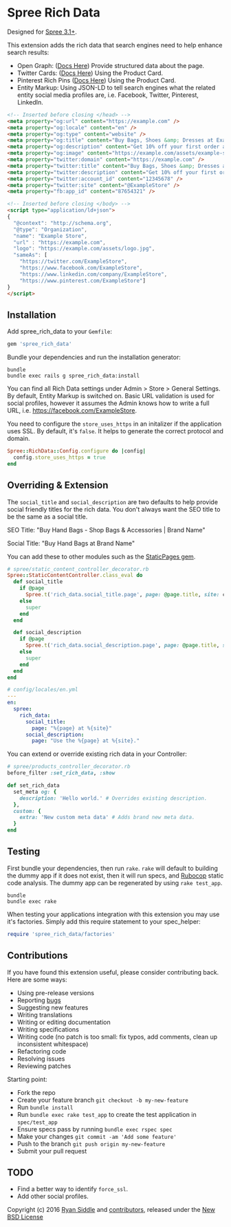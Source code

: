 Spree Rich Data
===============

Designed for [Spree 3.1+][1].

This extension adds the rich data that search engines need to help enhance search results:

* Open Graph: ([Docs Here][2]) Provide structured data about the page.
* Twitter Cards: ([Docs Here][3]) Using the Product Card.
* Pinterest Rich Pins ([Docs Here][4]) Using the Product Card.
* Entity Markup: Using JSON-LD to tell search engines what the related entity social media profiles are, i.e. Facebook, Twitter, Pinterest, LinkedIn.

```html
<!-- Inserted before closing </head> -->
<meta property="og:url" content="https://example.com" />
<meta property="og:locale" content="en" />
<meta property="og:type" content="website" />
<meta property="og:title" content="Buy Bags, Shoes &amp; Dresses at Example Store" />
<meta property="og:description" content="Get 10% off your first order and free world-wide delivery." />
<meta property="og:image" content="https://example.com/assets/example-store-social.jpg" />
<meta property="twitter:domain" content="https://example.com" />
<meta property="twitter:title" content="Buy Bags, Shoes &amp; Dresses at Example Store" />
<meta property="twitter:description" content="Get 10% off your first order and free world-wide delivery." />
<meta property="twitter:account_id" content="12345678" />
<meta property="twitter:site" content="@ExampleStore" />
<meta property="fb:app_id" content="87654321" />
```

```html
<!-- Inserted before closing </body> -->
<script type="application/ld+json">
{
  "@context": "http://schema.org",
  "@type": "Organization",
  "name": "Example Store",
  "url" : "https://example.com",
  "logo": "https://example.com/assets/logo.jpg",
  "sameAs": [
    "https://twitter.com/ExampleStore",
    "https://www.facebook.com/ExampleStore",
    "https://www.linkedin.com/company/ExampleStore",
    "https://www.pinterest.com/ExampleStore"]
}
</script>
```

Installation
------------

Add spree_rich_data to your `Gemfile`:

```ruby
gem 'spree_rich_data'
```

Bundle your dependencies and run the installation generator:

```shell
bundle
bundle exec rails g spree_rich_data:install
```

You can find all Rich Data settings under Admin > Store > General Settings.
By default, Entity Markup is switched on. Basic URL validation is used for social profiles, however it assumes the Admin knows how to write a full URL, i.e. https://facebook.com/ExampleStore.

You need to configure the `store_uses_https` in an initalizer if the application uses SSL. By default, it's `false`. It helps to generate the correct protocol and domain.

```ruby
Spree::RichData::Config.configure do |config|
  config.store_uses_https = true
end
```

Overriding & Extension
----------------------

The `social_title` and `social_description` are two defaults to help provide social friendly titles for the rich data. You don't always want the SEO title to be the same as a social title.

SEO Title: "Buy Hand Bags - Shop Bags & Accessories | Brand Name"

Social Title: "Buy Hand Bags at Brand Name"

You can add these to other modules such as the [StaticPages gem][5].

``` ruby
# spree/static_content_controller_decorator.rb
Spree::StaticContentController.class_eval do
  def social_title
    if @page
      Spree.t('rich_data.social_title.page', page: @page.title, site: current_store.name)
    else
      super
    end
  end

  def social_description
    if @page
      Spree.t('rich_data.social_description.page', page: @page.title, site: current_store.name)
    else
      super
    end
  end
end
```

``` yaml
# config/locales/en.yml
---
en:
  spree:
    rich_data:
      social_title:
        page: "%{page} at %{site}"
      social_description:
        page: "Use the %{page} at %{site}."
```

You can extend or override existing rich data in your Controller:

```ruby
# spree/products_controller_decorator.rb
before_filter :set_rich_data, :show

def set_rich_data
  set_meta og: {
    description: 'Hello world.' # Overrides existing description.
  },
  custom: {
    extra: 'New custom meta data' # Adds brand new meta data.
  }
end
```

Testing
-------

First bundle your dependencies, then run `rake`. `rake` will default to building the dummy app if it does not exist, then it will run specs, and [Rubocop][6] static code analysis. The dummy app can be regenerated by using `rake test_app`.

```shell
bundle
bundle exec rake
```

When testing your applications integration with this extension you may use it's factories.
Simply add this require statement to your spec_helper:

```ruby
require 'spree_rich_data/factories'
```

Contributions
-------------

If you have found this extension useful, please consider contributing back. Here are some ways:

* Using pre-release versions
* Reporting [bugs][7]
* Suggesting new features
* Writing translations
* Writing or editing documentation
* Writing specifications
* Writing code (no patch is too small: fix typos, add comments, clean up inconsistent whitespace)
* Refactoring code
* Resolving issues
* Reviewing patches

Starting point:

* Fork the repo
* Create your feature branch `git checkout -b my-new-feature`
* Run `bundle install`
* Run `bundle exec rake test_app` to create the test application in `spec/test_app`
* Ensure specs pass by running `bundle exec rspec spec`
* Make your changes `git commit -am 'Add some feature'`
* Push to the branch `git push origin my-new-feature`
* Submit your pull request

TODO
-------
* Find a better way to identify `force_ssl`.
* Add other social profiles.

Copyright (c) 2016 [Ryan Siddle][8] and [contributors][9], released under the [New BSD License][10]

[1]: https://github.com/spree/spree/tree/3-1-stable
[2]: http://ogp.me/
[3]: https://dev.twitter.com/cards/overview
[4]: https://developers.pinterest.com/docs/rich-pins/overview/
[5]: https://github.com/spree-contrib/spree_static_content
[6]: https://github.com/bbatsov/rubocop
[7]: https://github.com/rsiddle/spree_rich_data/issues
[8]: https://github.com/rsiddle
[9]: https://github.com/rsiddle/spree_rich_data/graphs/contributors
[10]: ./LICENSE
